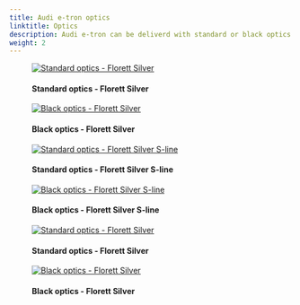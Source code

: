```yaml
---
title: Audi e-tron optics
linktitle: Optics
description: Audi e-tron can be deliverd with standard or black optics package. The black optics package contains gloss black front, rails and window rims. 
weight: 2
---
```

<!-- markdownlint-disable MD033 -->

<figure>
    <a href="https://media.electrichasgoneaudi.net/multimedia/models/e-tron/exterior/optics/standardoptics_florett.png">
        <img src="https://media.electrichasgoneaudi.net/multimedia/models/e-tron/exterior/optics/standardoptics_floretts.png" class="img-fluid" alt="Standard optics - Florett Silver" title="Standard optics - Florett Silver">
    </a>
    <figcaption><h4>Standard optics - Florett Silver</h4></figcaption>
</figure>

<figure>
    <a href="https://media.electrichasgoneaudi.net/multimedia/models/e-tron/exterior/optics/blackoptics_florett.png">
        <img src="https://media.electrichasgoneaudi.net/multimedia/models/e-tron/exterior/optics/blackoptics_floretts.png" class="img-fluid" alt="Black optics - Florett Silver" title="Black optics - Florett Silver">
    </a>
    <figcaption><h4>Black optics - Florett Silver</h4></figcaption>
</figure>

<figure>
    <a href="https://media.electrichasgoneaudi.net/multimedia/models/e-tron/exterior/optics/standardoptics_florett_sline.png">
        <img src="https://media.electrichasgoneaudi.net/multimedia/models/e-tron/exterior/optics/standardoptics_florett_slines.png" class="img-fluid" alt="Standard optics - Florett Silver S-line" title="Standard optics - Florett Silver S-line">
    </a>
    <figcaption><h4>Standard optics - Florett Silver S-line</h4></figcaption>
</figure>

<figure>
    <a href="https://media.electrichasgoneaudi.net/multimedia/models/e-tron/exterior/optics/blackoptics_florett_sline.png">
        <img src="https://media.electrichasgoneaudi.net/multimedia/models/e-tron/exterior/optics/blackoptics_florett_slines.png" class="img-fluid" alt="Black optics - Florett Silver S-line" title="Black optics - Florett Silver S-line">
    </a>
    <figcaption><h4>Black optics - Florett Silver S-line</h4></figcaption>
</figure>

<figure>
    <a href="https://media.electrichasgoneaudi.net/multimedia/models/e-tron/exterior/optics/standaroptics_side.png">
        <img src="https://media.electrichasgoneaudi.net/multimedia/models/e-tron/exterior/optics/standaroptics_sides.png" class="img-fluid" alt="Standard optics - Florett Silver" title="Standard optics - Florett Silver">
    </a>
    <figcaption><h4>Standard optics - Florett Silver</h4></figcaption>
</figure>

<figure>
    <a href="https://media.electrichasgoneaudi.net/multimedia/models/e-tron/exterior/optics/blackoptics_side.png">
        <img src="https://media.electrichasgoneaudi.net/multimedia/models/e-tron/exterior/optics/blackoptics_sides.png" class="img-fluid" alt="Black optics - Florett Silver" title="Black optics - Florett Silver">
    </a>
    <figcaption><h4>Black optics - Florett Silver</h4></figcaption>
</figure>

